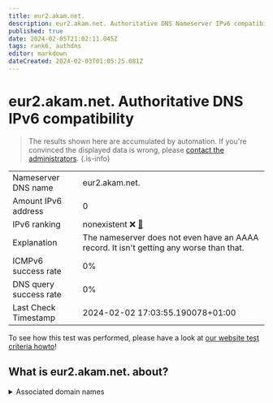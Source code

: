```yaml
---
title: eur2.akam.net.
description: eur2.akam.net. Authoritative DNS Nameserver IPv6 compatibility
published: true
date: 2024-02-05T21:02:11.045Z
tags: rank6, authdns
editor: markdown
dateCreated: 2024-02-03T01:05:25.081Z
---
```


# eur2.akam.net. Authoritative DNS IPv6 compatibility

> The results shown here are accumulated by automation. If you're convinced the displayed data is wrong, please [contact the administrators](/howto/chat). 
{.is-info}




|   |   |
| - | - |
| Nameserver DNS name | eur2.akam.net.
| Amount IPv6 address | 0
| IPv6 ranking | nonexistent :x: [🔗](/howto/ranking) |
| Explanation | The nameserver does not even have an AAAA record. It isn't getting any worse than that. |
| ICMPv6 success rate | 0%|
| DNS query success rate | 0% |
| Last Check Timestamp | 2024-02-02 17:03:55.190078+01:00 |

To see how this test was performed, please have a look at [our website test criteria howto](/howto/testcriteria/authdns)!


## What is eur2.akam.net. about?






<details>
<summary>Associated domain names</summary>

www.bmo.com

www.ibm.com

www.ing.com

www.scotiabank.com

</details>
